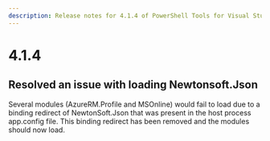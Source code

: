 ```yaml
---
description: Release notes for 4.1.4 of PowerShell Tools for Visual Studio
---
```


# 4.1.4

## Resolved an issue with loading Newtonsoft.Json

Several modules \(AzureRM.Profile and MSOnline\) would fail to load due to a binding redirect of NewtonSoft.Json that was present in the host process app.config file. This binding redirect has been removed and the modules should now load. 

